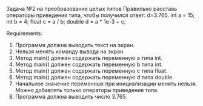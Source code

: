 Задача №2 на преобразование целых типов
Правильно расставь операторы приведения типа, чтобы получился ответ: d=3.765.
int a = 15;
int b = 4;
float c = a / b;
double d = a * 1e-3 + c;


Requirements:
1. Программа должна выводить текст на экран.
2. Нельзя менять команду вывода на экран.
3. Метод main() должен содержать переменную a типа int.
4. Метод main() должен содержать переменную b типа int.
5. Метод main() должен содержать переменную c типа float.
6. Метод main() должен содержать переменную d типа double.
7. Начальное значение переменных при инициализации менять нельзя. Можно добавлять только операторы приведения типа.
8. Программа должна выводить число 3.765.
